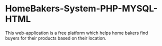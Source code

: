# HomeBakers-System-PHP-MYSQL-HTML
This web-application is a free platform which helps home bakers find buyers for their products based on their location.
